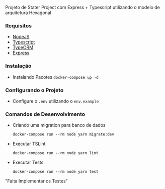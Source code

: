 Projeto de Stater Project com Express + Typescript utilizando o modelo de arquitetura Hexagonal

### Requisitos

-   [NodeJS](https://nodejs.org/en/)
-   [Typescript](https://www.typescriptlang.org/)
-   [TypeORM](https://typeorm.io/)
-   [Express](https://expressjs.com/pt-br/)

### Instalação

-   Instalando Pacotes
    `docker-compose up -d`

### Configurando o Projeto

-   Configure o `.env` utilizando o `env.example`

### Comandos de Desenvolvimento

-   Criando uma migration para banco de dados

    `docker-compose run --rm node yarn migrate:dev`

-   Executar TSLint

    `docker-compose run --rm node yarn lint`

-   Executar Tests

    `docker-compose run --rm node yarn test`

"Falta Implementar os Testes"
